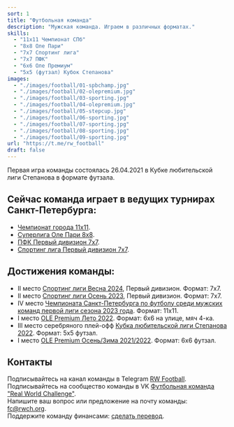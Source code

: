 ```yaml
---
sort: 1
title: "Футбольная команда"
description: "Мужская команда. Играем в различных форматах."
skills: 
  - "11x11 Чемпионат СПб"
  - "8x8 Оле Пари"
  - "7x7 Спортинг лига"
  - "7x7 ПФК"
  - "6x6 Оле Премиум"
  - "5x5 (футзал) Кубок Степанова"
images:
  - "./images/football/01-spbchamp.jpg"
  - "./images/football/02-olepremium.jpg"
  - "./images/football/03-sporting.jpg"
  - "./images/football/04-olepremium.jpg"
  - "./images/football/05-stepcup.jpg"
  - "./images/football/06-sporting.jpg"
  - "./images/football/07-sporting.jpg"
  - "./images/football/08-sporting.jpg"
  - "./images/football/09-sporting.jpg"
url: "https://t.me/rw_football"
draft: false
---
```


Первая игра команды состоялась 26.04.2021 в Кубке любительской лиги Степанова в формате футзала.

## Сейчас команда играет в ведущих турнирах Санкт-Петербурга:
- <a href="/actions/2024/spbchamp">Чемпионат города 11х11</a>.
- <a href="/actions/2024/ole-t1">Суперлига Оле Пари 8х8</a>.
- <a href="/actions/2024/pfc">ПФК Первый дивизион 7х7</a>.
- <a href="/actions/2024/sporting">Спортинг лига Первый дивизион 7х7</a>.

## Достижения команды:

- II место <a href="/actions/2024/sporting">Спортинг лиги Весна 2024</a>, Первый дивизион. Формат: 7х7.
- II место <a href="/actions/2023/sporting">Спортинг лиги Осень 2023</a>, Первый дивизион. Формат: 7х7.
- IV место <a href="/actions/2023/spbchamp">Чемпионата Санкт-Петербурга по футболу среди мужских команд первой лиги сезона 2023 года</a>. Формат: 11х11.
- I место <a href="/actions/2022/ole-prem-street">OLE Premium Лето 2022</a>. Формат: 6х6 на улице, мяч 4-ка.
- III место cеребряного плей-офф <a href="/actions/2022/step-cup">Кубка любительской лиги Степанова 2022</a>. Формат: 5х5 футзал.
- I место <a href="/actions/2022/ole-prem-futsal">OLE Premium Осень/Зима 2021/2022</a>. Формат: 6х6 футзал.

## Контакты

Подписывайтесь на канал команды в Telegram <a href="https://t.me/rw_football" target="_blank">RW Football</a>.<br />
Подписывайтесь на сообщество команды в VK <a href="https://vk.com/rw_football" target="_blank">Футбольная команда "Real World Challenge"</a>.<br />
Напишите ваш вопрос или предложение на почту команды: [fc@rwch.org](mailto:fc@rwch.org).<br />
Поддержите команду финансами: <a href="/support/football">сделать перевод</a>.
